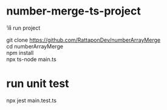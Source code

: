 # number-merge-ts-project

วิธี run project

git clone https://github.com/RattaponDev/numberArrayMerge  
cd numberArrayMerge  
npm install  
npx ts-node main.ts  

# run unit test 
npx jest main.test.ts 

